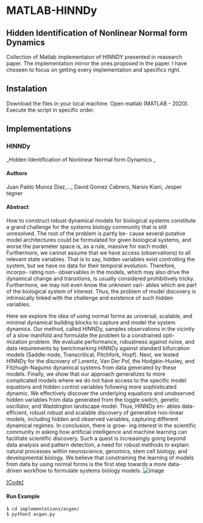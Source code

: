 # MATLAB-HINNDy

## Hidden Identification of Nonlinear Normal form Dynamics 

Collection of Matlab implementaion of HINNDY presented in reasearch paper. The implementation mirror the ones proposed in the paper. I have choseen to focus on getting every implementation and specifics right.

## Instalation
Download the files in your local machine. 
Open matlab (MATLAB - 2020).
Execute the script in specific order.

## Implementations   

### HINNDy
_Hidden Identification of Nonlinear Normal form Dynamics _

#### Authors
Juan Pablo Munoz Diaz,..., David Gomez Cabrero, Narsis Kiani, Jesper tegner

#### Abstract
How to construct robust dynamical models for biological systems constitute a grand challenge for the systems biology community that is still unresolved. The root of the problem is partly be- cause several putative model architectures could be formulated for given biological systems, and worse the parameter space is, as a rule, massive for each model. Furthermore, we cannot assume that we have access (observations) to all relevant state variables. That is to say, hidden variables exist controlling the system, but we have no data for their temporal evolution. Therefore, incorpo- rating non- observables in the models, which may also drive the dynamical change and transitions, is usually considered prohibitively tricky. Furthermore, we may not even know the unknown vari- ables which are part of the biological system of interest. Thus, the problem of model discovery is intrinsically linked with the challenge and existence of such hidden variables.

Here we explore the idea of using normal forms as universal, scalable, and minimal dynamical building blocks to capture and model the system dynamics. Our method, called HINNDy, samples observations in the vicinity of a slow manifold and formulate the problem to a constrained opti- mization problem. We evaluate performance, robustness against noise, and data requirements by benchmarking HINNDy against standard bifurcation models (Saddle-node, Transcritical, Pitchfork, Hopf). Next, we tested HINNDy for the discovery of Lorentz, Van Der Pol, the Hodgkin-Huxley, and Fitzhugh-Nagumo dynamical systems from data generated by these models. Finally, we show that our approach generalizes to more complicated models where we do not have access to the specific model equations and hidden control variables following more sophisticated dynamic. We effectively discover the underlying equations and unobserved hidden variables from data generated from the toggle switch, genetic oscillator, and Waddington landscape model.  Thus, HINNDy en- ables data-efficient, robust robust and scalable discovery of generative non-linear models, including hidden and observed variables, capturing different dynamical regimes. In conclusion, there is grow- ing interest in the scientific community in asking how artificial intelligence and machine learning can facilitate scientific discovery. Such a quest is increasingly going beyond data analysis and pattern detection, a need for robust methods to explain natural processes within neuroscience, genomics, stem cell biology, and developmental biology. We believe that constraining the learning of models from data by using normal forms is the first step towards a more data-driven workflow to formulate systems biology models.
![image](https://user-images.githubusercontent.com/67231886/216811642-7331397e-21a0-4a01-880c-9e20271f2e28.png)


[[Code]](implementations/acgan/acgan.py)

#### Run Example
```
$ cd implementations/acgan/
$ python3 acgan.py
```




